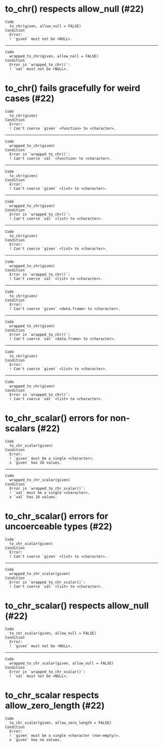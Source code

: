 # to_chr() respects allow_null (#22)

    Code
      to_chr(given, allow_null = FALSE)
    Condition
      Error:
      ! `given` must not be <NULL>.

---

    Code
      wrapped_to_chr(given, allow_null = FALSE)
    Condition
      Error in `wrapped_to_chr()`:
      ! `val` must not be <NULL>.

# to_chr() fails gracefully for weird cases (#22)

    Code
      to_chr(given)
    Condition
      Error:
      ! Can't coerce `given` <function> to <character>.

---

    Code
      wrapped_to_chr(given)
    Condition
      Error in `wrapped_to_chr()`:
      ! Can't coerce `val` <function> to <character>.

---

    Code
      to_chr(given)
    Condition
      Error:
      ! Can't coerce `given` <list> to <character>.

---

    Code
      wrapped_to_chr(given)
    Condition
      Error in `wrapped_to_chr()`:
      ! Can't coerce `val` <list> to <character>.

---

    Code
      to_chr(given)
    Condition
      Error:
      ! Can't coerce `given` <list> to <character>.

---

    Code
      wrapped_to_chr(given)
    Condition
      Error in `wrapped_to_chr()`:
      ! Can't coerce `val` <list> to <character>.

---

    Code
      to_chr(given)
    Condition
      Error:
      ! Can't coerce `given` <data.frame> to <character>.

---

    Code
      wrapped_to_chr(given)
    Condition
      Error in `wrapped_to_chr()`:
      ! Can't coerce `val` <data.frame> to <character>.

---

    Code
      to_chr(given)
    Condition
      Error:
      ! Can't coerce `given` <list> to <character>.

---

    Code
      wrapped_to_chr(given)
    Condition
      Error in `wrapped_to_chr()`:
      ! Can't coerce `val` <list> to <character>.

# to_chr_scalar() errors for non-scalars (#22)

    Code
      to_chr_scalar(given)
    Condition
      Error:
      ! `given` must be a single <character>.
      x `given` has 26 values.

---

    Code
      wrapped_to_chr_scalar(given)
    Condition
      Error in `wrapped_to_chr_scalar()`:
      ! `val` must be a single <character>.
      x `val` has 26 values.

# to_chr_scalar() errors for uncoerceable types (#22)

    Code
      to_chr_scalar(given)
    Condition
      Error:
      ! Can't coerce `given` <list> to <character>.

---

    Code
      wrapped_to_chr_scalar(given)
    Condition
      Error in `wrapped_to_chr_scalar()`:
      ! Can't coerce `val` <list> to <character>.

# to_chr_scalar() respects allow_null (#22)

    Code
      to_chr_scalar(given, allow_null = FALSE)
    Condition
      Error:
      ! `given` must not be <NULL>.

---

    Code
      wrapped_to_chr_scalar(given, allow_null = FALSE)
    Condition
      Error in `wrapped_to_chr_scalar()`:
      ! `val` must not be <NULL>.

# to_chr_scalar respects allow_zero_length (#22)

    Code
      to_chr_scalar(given, allow_zero_length = FALSE)
    Condition
      Error:
      ! `given` must be a single <character (non-empty)>.
      x `given` has no values.

